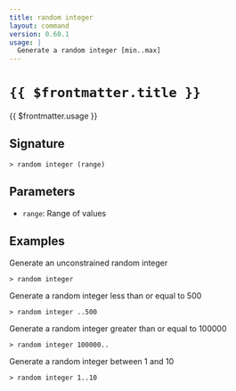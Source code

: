 ```yaml
---
title: random integer
layout: command
version: 0.60.1
usage: |
  Generate a random integer [min..max]
---
```


# `{{ $frontmatter.title }}`

<div style='white-space: pre-wrap;'>{{ $frontmatter.usage }}</div>

## Signature

`> random integer (range)`

## Parameters

- `range`: Range of values

## Examples

Generate an unconstrained random integer

```shell
> random integer
```

Generate a random integer less than or equal to 500

```shell
> random integer ..500
```

Generate a random integer greater than or equal to 100000

```shell
> random integer 100000..
```

Generate a random integer between 1 and 10

```shell
> random integer 1..10
```
